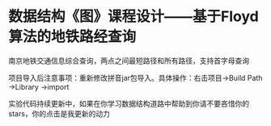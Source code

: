 # 数据结构《图》课程设计——基于Floyd算法的地铁路经查询

南京地铁交通信息综合查询，两点之间最短路径和所有路径，支持首字母查询

项目导入后注意事项：重新修改拼音jar包导入。具体操作：右击项目->Build Path ->Library ->import 

实验代码持续更新中，如果在你学习数据结构道路中帮助到你请不要吝惜你的stars，你的点击是我更新的动力
